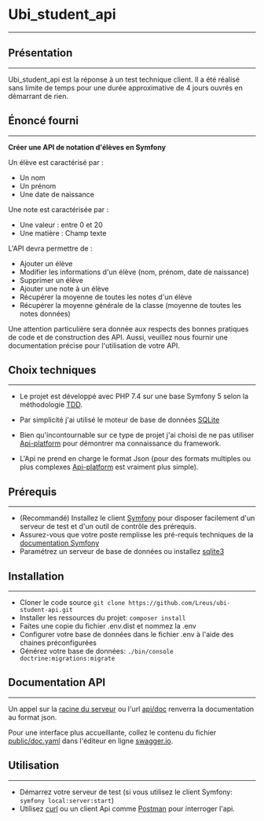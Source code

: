 Ubi_student_api
==
***
Présentation
--
***
Ubi_student_api est la réponse à un test technique client. Il a été réalisé sans limite de temps pour une durée 
approximative de 4 jours ouvrés en démarrant de rien.

Énoncé fourni
--
***
**Créer une API de notation d'élèves en Symfony**

Un élève est caractérisé par :
- Un nom
- Un prénom
- Une date de naissance

Une note est caractérisée par :
- Une valeur : entre 0 et 20
- Une matière : Champ texte

L'API devra permettre de :
- Ajouter un élève
- Modifier les informations d'un élève (nom, prénom, date de naissance)
- Supprimer un élève
- Ajouter une note à un élève
- Récupérer la moyenne de toutes les notes d'un élève
- Récupérer la moyenne générale de la classe (moyenne de toutes les notes données)

Une attention particulière sera donnée aux respects des bonnes pratiques de code et de
construction des API. Aussi, veuillez nous fournir une documentation précise pour l'utilisation
de votre API.

Choix techniques
--
***

- Le projet est développé avec PHP 7.4 sur une base Symfony 5 selon la méthodologie 
  [TDD](https://en.wikipedia.org/wiki/Test-driven_development).
- Par simplicité j'ai utilisé le moteur de base de données 
  [SQLite](https://www.sqlite.org/index.html)

- Bien qu'incontournable sur ce type de projet j'ai choisi de ne pas utiliser [Api-platform](https://api-platform.com/)
  pour démontrer ma connaissance du framework.
- L'Api ne prend en charge le format Json (pour des formats multiples ou plus complexes [Api-platform](https://api-platform.com/)
  est vraiment plus simple).

Prérequis
--
***
- (Recommandé) Installez le client [Symfony](https://symfony.com/download) pour disposer facilement
  d'un serveur de test et d'un outil de contrôle des prérequis.
- Assurez-vous que votre poste remplisse les pré-requis techniques de la 
  [documentation Symfony](https://symfony.com/doc/5.2/setup.html#technical-requirements)
- Paramétrez un serveur de base de données ou installez [sqlite3](https://www.sqlite.org/download.html)
  
Installation
--
***
- Cloner le code source `git clone https://github.com/Lreus/ubi-student-api.git`
- Installer les ressources du projet: `composer install`
- Faites une copie du fichier .env.dist et nommez la .env
- Configurer votre base de données dans le fichier .env à l'aide des chaines préconfigurées
- Générez votre base de données: `./bin/console doctrine:migrations:migrate` 

Documentation API 
--
***
Un appel sur la [racine du serveur]((http://localhost::8000/)) ou l'url [api/doc](http://localhost::8000/api/doc) renverra
la documentation au format json.

Pour une interface plus accueillante, collez le contenu du fichier 
[public/doc.yaml](https://github.com/Lreus/ubi-student-api/blob/develop/public/doc.yaml) dans 
l'éditeur en ligne [swagger.io](https://editor.swagger.io/). 

Utilisation
--
***
- Démarrez votre serveur de test (si vous utilisez le client Symfony: `symfony local:server:start`)
- Utilisez [curl](https://curl.se/) ou un client Api comme [Postman](https://www.postman.com/) pour interroger l'api.

